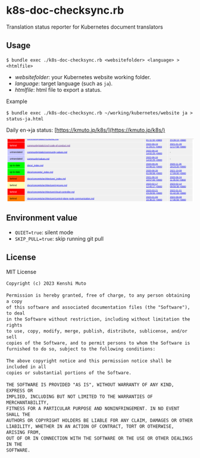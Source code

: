 # k8s-doc-checksync.rb

Translation status reporter for Kubernetes document translators

## Usage

```
$ bundle exec ./k8s-doc-checksync.rb <websitefolder> <language> > <htmlfile>
```

- *websitefolder*: your Kubernetes website working folder.
- *language*: target language (such as `ja`).
- *htmlfile*: html file to export a status.

Example
```
$ bundle exec ./k8s-doc-checksync.rb ~/working/kubernetes/website ja > status-ja.html
```

Daily en-&gt;ja status: [https://kmuto.jp/k8s/](https://kmuto.jp/k8s/)

![status sample](status.png)

## Environment value

- `QUIET=true`: silent mode
- `SKIP_PULL=true`: skip running git pull

## License

MIT License

```
Copyright (c) 2023 Kenshi Muto

Permission is hereby granted, free of charge, to any person obtaining a copy
of this software and associated documentation files (the "Software"), to deal
in the Software without restriction, including without limitation the rights
to use, copy, modify, merge, publish, distribute, sublicense, and/or sell
copies of the Software, and to permit persons to whom the Software is
furnished to do so, subject to the following conditions:

The above copyright notice and this permission notice shall be included in all
copies or substantial portions of the Software.

THE SOFTWARE IS PROVIDED "AS IS", WITHOUT WARRANTY OF ANY KIND, EXPRESS OR
IMPLIED, INCLUDING BUT NOT LIMITED TO THE WARRANTIES OF MERCHANTABILITY,
FITNESS FOR A PARTICULAR PURPOSE AND NONINFRINGEMENT. IN NO EVENT SHALL THE
AUTHORS OR COPYRIGHT HOLDERS BE LIABLE FOR ANY CLAIM, DAMAGES OR OTHER
LIABILITY, WHETHER IN AN ACTION OF CONTRACT, TORT OR OTHERWISE, ARISING FROM,
OUT OF OR IN CONNECTION WITH THE SOFTWARE OR THE USE OR OTHER DEALINGS IN THE
SOFTWARE.
```
